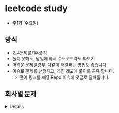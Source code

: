 # leetcode study 

* 주1회 (수요일)

## 방식 

* 2-4문제를/1주풀기 
* 풀지 못해도, 당일에 와서 수도코드라도 짜보기 
* 어려운 문제일경우, 다같이 해결하는 방법도 좋습니다. 
* 이슈로 문제를 선정하고, 개인 레포에 풀이를 공유 합니다. 
  * 풀이 링크를 해당 Repo 이슈에 댓글로 달아둡니다. 


## 회사별 문제

<details>
 
### LinkedIn(39)
* 1 Two Sum 23.0% Easy
* 21 Merge Two Sorted Lists 35.4% Easy
* 23 Merge k Sorted Lists 23.3% Hard
* 33 Search in Rotated Sorted Array 30.2% Hard
* 34 Search for a Range 29.1% Medium
* 46 Permutations 35.7% Medium
* 47 Permutations II 28.0% Medium
* 50 Pow(x, n) 27.9% Medium
* 53 Maximum Subarray 36.6% Medium
* 56 Merge Intervals 25.3% Hard
* 57 Insert Interval 23.8% Hard
* 65 Valid Number 12.1% Hard
* 68 Text Justification 16.1% Hard
* 76 Minimum Window Substring 21.2% Hard
* 101 Symmetric Tree 33.9% Easy
* 102 Binary Tree Level Order Traversal 32.7% Easy
* 103 Binary Tree Zigzag Level Order Traversal 28.6% Medium
* 104 Maximum Depth of Binary Tree 47.8% Easy
* 127 Word Ladder 19.6% Medium
* 149 Max Points on a Line 14.2% Hard
* 150 Evaluate Reverse Polish Notation 23.5% Medium
* 152 Maximum Product Subarray 22.1% Medium
* 156 Binary Tree Upside Down 38.3% Medium
* 170 Two Sum III – Data structure design 24.0% Easy
* 173 Binary Search Tree Iterator 34.5% Medium
* 187 Repeated DNA Sequences 25.2% Medium
* 198 House Robber 34.2% Easy
* 205 Isomorphic Strings 29.5% Easy
* 236 Lowest Common Ancestor of a Binary Tree 28.8% Medium
* 238 Product of Array Except Self 42.6% Medium
* 243 Shortest Word Distance 46.3% Easy
* 244 Shortest Word Distance II 35.3% Medium
* 245 Shortest Word Distance III 46.0% Medium
* 254 Factor Combinations 34.7% Medium
* 256 Paint House 42.6% Medium
* 277 Find the Celebrity 35.1% Medium
* 297 Serialize and Deserialize Binary Tree 27.8% Hard
* 311 Sparse Matrix Multiplication 47.2% Medium
* 339 Nested List Weight Sum 54.7% Easy* 


### Google(90)
* Median of Two Sorted Arrays 18.6% Hard
* 10 Regular Expression Matching 22.0% Hard
* 17 Letter Combinations of a Phone Number 28.6% Medium
* 20 Valid Parentheses 29.3% Easy
* 22 Generate Parentheses 36.9% Medium
* 23 Merge k Sorted Lists 23.3% Hard
* 31 Next Permutation 26.5% Medium
* 42 Trapping Rain Water 32.2% Hard
* 44 Wildcard Matching 17.4% Hard
* 50 Pow(x, n) 27.9% Medium
* 54 Spiral Matrix 22.5% Medium
* 56 Merge Intervals 25.3% Hard
* 57 Insert Interval 23.8% Hard
* 66 Plus One 33.5% Easy
* 128 Longest Consecutive Sequence 32.1% Hard
* 133 Clone Graph 24.9% Medium
* 139 Word Break 25.2% Medium
* 140 Word Break II 19.7% Hard
* 146 LRU Cache 15.8% Hard
* 155 Min Stack 22.0% Easy
* 158 Read N Characters Given Read4 II – Call multiple times 23.4% Hard
* 159 Longest Substring with At Most Two Distinct Characters 34.7% Hard
* 162 Find Peak Element 33.0% Medium
* 163 Missing Ranges 29.2% Medium
* 166 Fraction to Recurring Decimal 15.1% Medium
* 173 Binary Search Tree Iterator 34.5% Medium
* 200 Number of Islands 27.6% Medium
* 208 Implement Trie (Prefix Tree) 25.3% Medium
* 212 Word Search II 19.3% Hard
* 214 Shortest Palindrome 19.7% Hard
* 218 The Skyline Problem 22.0% Hard
* 224 Basic Calculator 22.1% Hard
* 228 Summary Ranges 24.1% Medium
* 230 Kth Smallest Element in a BST 37.6% Medium
* 231 Power of Two 36.4% Easy
* 239 Sliding Window Maximum 27.3% Hard
* 240 Search a 2D Matrix II 34.4% Medium
* 246 Strobogrammatic Number 36.3% Easy
* 247 Strobogrammatic Number II 34.1% Medium
* 249 Group Shifted Strings 31.3% Easy
* 251 Flatten 2D Vector 33.8% Medium
* 253 Meeting Rooms II 34.6% Medium
* 257 Binary Tree Paths 28.4% Easy
* 259 3Sum Smaller 38.2% Medium
* 261 Graph Valid Tree 32.5% Medium
* 266 Palindrome Permutation 50.4% Easy
* 269 Alien Dictionary 22.9% Hard
* 270 Closest Binary Search Tree Value 34.3% Easy
* 271 Encode and Decode Strings 27.1% Medium
* 272 Closest Binary Search Tree Value II 33.1% Hard
* 274 H-Index 29.3% Medium
* 276 Paint Fence 30.9% Easy
* 279 Perfect Squares 32.5% Medium
* 280 Wiggle Sort 49.5% Medium
* 281 Zigzag Iterator 42.8% Medium
* 282 Expression Add Operators 24.8% Hard
* 284 Peeking Iterator 33.5% Medium
* 286 Walls and Gates 37.2% Medium
* 288 Unique Word Abbreviation 15.7% Easy
* 289 Game of Life 34.2% Medium
* 293 Flip Game 49.5% Easy
* 294 Flip Game II 41.3% Medium
* 295 Find Median from Data Stream 22.0% Hard
* 297 Serialize and Deserialize Binary Tree 27.8% Hard
* 298 Binary Tree Longest Consecutive Sequence 36.9% Medium
* 302 Smallest Rectangle Enclosing Black Pixels 39.0% Hard
* 305 Number of Islands II 34.0% Hard
* 308 Range Sum Query 2D – Mutable 21.6% Hard
* 309 Best Time to Buy and Sell Stock with Cooldown 36.6% Medium
* 310 Minimum Height Trees 26.6% Medium
* 312 Burst Balloons 36.4% Hard
* 313 Super Ugly Number 33.9% Medium
* 314 Binary Tree Vertical Order Traversal 30.3% Medium
* 315 Count of Smaller Numbers After Self 30.1% Hard
* 316 Remove Duplicate Letters 24.9% Hard
* 317 Shortest Distance from All Buildings 31.1% Hard
* 318 Maximum Product of Word Lengths 39.6% Medium
* 320 Generalized Abbreviation 40.8% Medium
* 321 Create Maximum Number 20.8% Hard
* 323 Number of Connected Components in an Undirected Graph 42.8% Medium
* 324 Wiggle Sort II 22.1% Medium
* 326 Power of Three 36.5% Easy
* 327 Count of Range Sum 25.9% Hard
* 329 Longest Increasing Path in a Matrix 31.2% Hard
* 330 Patching Array 28.9% Medium
* 331 Verify Preorder Serialization of a Binary Tree 31.7% Medium
* 332 Reconstruct Itinerary 23.8% Medium
* 336 Palindrome Pairs 19.5% Hard
* 340 Longest Substring with At Most K Distinct Characters 37.2% Hard
* 341 Flatten Nested List Iterator 19.8% Medium* 


### Uber(42)
* Two Sum 23.0% Easy
* 8 String to Integer (atoi) 13.5% Easy
* 10 Regular Expression Matching 22.0% Hard
* 13 Roman to Integer 39.2% Easy
* 17 Letter Combinations of a Phone Number 28.6% Medium
* 22 Generate Parentheses 36.9% Medium
* 23 Merge k Sorted Lists 23.3% Hard
* 24 Swap Nodes in Pairs 35.1% Easy
* 33 Search in Rotated Sorted Array 30.2% Hard
* 36 Valid Sudoku 30.5% Easy
* 37 Sudoku Solver 24.8% Hard
* 39 Combination Sum 30.9% Medium
* 49 Group Anagrams 27.4% Medium
* 54 Spiral Matrix 22.5% Medium
* 76 Minimum Window Substring 21.2% Hard
* 78 Subsets 31.3% Medium
* 91 Decode Ways 17.5% Medium
* 104 Maximum Depth of Binary Tree 47.8% Easy
* 121 Best Time to Buy and Sell Stock 36.0% Easy
* 125 Valid Palindrome 23.8% Easy
* 133 Clone Graph 24.9% Medium
* 138 Copy List with Random Pointer 26.1% Hard
* 139 Word Break 25.2% Medium
* 140 Word Break II 19.7% Hard
* 146 LRU Cache 15.8% Hard
* 155 Min Stack 22.0% Easy
* 161 One Edit Distance 28.4% Medium
* 171 Excel Sheet Column Number 41.5% Easy
* 186 Reverse Words in a String II 29.1% Medium
* 202 Happy Number 36.5% Easy
* 206 Reverse Linked List 39.4% Easy
* 208 Implement Trie (Prefix Tree) 25.3% Medium
* 230 Kth Smallest Element in a BST 37.6% Medium
* 242 Valid Anagram 41.7% Easy
* 249 Group Shifted Strings 31.3% Easy
* 254 Factor Combinations 34.7% Medium
* 262 Trips and Users 16.1% Hard
* 266 Palindrome Permutation 50.4% Easy
* 290 Word Pattern 29.0% Easy
* 291 Word Pattern II 34.8% Hard
* 297 Serialize and Deserialize Binary Tree 27.8% Har
* 337 House Robber III 37.0% Medium* 


### Airbnb(20)
* 1 Two Sum 23.0% Easy
* 2 Add Two Numbers 23.0% Medium
* 10 Regular Expression Matching 22.0% Hard
* 20 Valid Parentheses 29.3% Easy
* 23 Merge k Sorted Lists 23.3% Hard
* 68 Text Justification 16.1% Hard
* 108 Convert Sorted Array to Binary Search Tree 37.2% Medium
* 136 Single Number 49.6% Medium
* 160 Intersection of Two Linked Lists 30.2% Easy
* 190 Reverse Bits 29.3% Easy
* 198 House Robber 34.2% Easy
* 202 Happy Number 36.5% Easy
* 212 Word Search II 19.3% Hard
* 217 Contains Duplicate 41.1% Easy
* 219 Contains Duplicate II 29.9% Easy
* 220 Contains Duplicate III 18.5% Medium
* 221 Maximal Square 23.5% Medium
* 251 Flatten 2D Vector 33.8% Medium
* 269 Alien Dictionary 22.9% Hard
* 336 Palindrome Pairs 19.5% Hard* 


### Facebook(79)
* Two Sum 23.0% Easy
* 10 Regular Expression Matching 22.0% Hard
* 13 Roman to Integer 39.2% Easy
* 15 3Sum 18.8% Medium
* 17 Letter Combinations of a Phone Number 28.6% Medium
* 20 Valid Parentheses 29.3% Easy
* 23 Merge k Sorted Lists 23.3% Hard
* 25 Reverse Nodes in k-Group 27.5% Hard
* 26 Remove Duplicates from Sorted Array 33.4% Easy
* 28 Implement strStr() 24.8% Easy
* 33 Search in Rotated Sorted Array 30.2% Hard
* 38 Count and Say 28.9% Easy
* 43 Multiply Strings 23.4% Medium
* 44 Wildcard Matching 17.4% Hard
* 49 Group Anagrams 27.4% Medium
* 50 Pow(x, n) 27.9% Medium
* 56 Merge Intervals 25.3% Hard
* 57 Insert Interval 23.8% Hard
* 67 Add Binary 27.4% Easy
* 69 Sqrt(x) 25.2% Medium
* 71 Simplify Path 21.9% Medium
* 75 Sort Colors 34.7% Medium
* 76 Minimum Window Substring 21.2% Hard
* 78 Subsets 31.3% Medium
* 79 Word Search 22.9% Medium
* 80 Remove Duplicates from Sorted Array II 32.7% Medium
* 85 Maximal Rectangle 23.4% Hard
* 88 Merge Sorted Array 30.0% Easy
* 90 Subsets II 30.5% Medium
* 91 Decode Ways 17.5% Medium
* 98 Validate Binary Search Tree 20.9% Medium
* 102 Binary Tree Level Order Traversal 32.7% Easy
* 117 Populating Next Right Pointers in Each Node II 32.8% Hard
* 121 Best Time to Buy and Sell Stock 36.0% Easy
* 125 Valid Palindrome 23.8% Easy
* 127 Word Ladder 19.6% Medium
* 128 Longest Consecutive Sequence 32.1% Hard
* 133 Clone Graph 24.9% Medium
* 139 Word Break 25.2% Medium
* 146 LRU Cache 15.8% Hard
* 157 Read N Characters Given Read4 29.5% Easy
* 158 Read N Characters Given Read4 II – Call multiple times 23.4% Hard
* 161 One Edit Distance 28.4% Medium
* 168 Excel Sheet Column Title 21.6% Easy
* 173 Binary Search Tree Iterator 34.5% Medium
* 200 Number of Islands 27.6% Medium
* 206 Reverse Linked List 39.4% Easy
* 208 Implement Trie (Prefix Tree) 25.3% Medium
* 209 Minimum Size Subarray Sum 26.8% Medium
* 210 Course Schedule II 21.0% Medium
* 211 Add and Search Word – Data structure design 20.2% Medium
* 215 Kth Largest Element in an Array 33.1% Medium
* 218 The Skyline Problem 22.0% Hard
* 221 Maximal Square 23.5% Medium
* 234 Palindrome Linked List 28.0% Easy
* 235 Lowest Common Ancestor of a Binary Search Tree 37.7% Easy
* 236 Lowest Common Ancestor of a Binary Tree 28.8% Medium
* 238 Product of Array Except Self 42.6% Medium
* 252 Meeting Rooms 41.6% Easy
* 253 Meeting Rooms II 34.6% Medium
* 257 Binary Tree Paths 28.4% Easy
* 261 Graph Valid Tree 32.5% Medium
* 265 Paint House II 35.6% Hard
* 269 Alien Dictionary 22.9% Hard
* 273 Integer to English Words 18.7% Hard
* 274 H-Index 29.3% Medium
* 275 H-Index II 32.5% Medium
* 277 Find the Celebrity 35.1% Medium
* 278 First Bad Version 22.4% Easy
* 282 Expression Add Operators 24.8% Hard
* 283 Move Zeroes 44.0% Easy
* 285 Inorder Successor in BST 35.6% Medium
* 286 Walls and Gates 37.2% Medium
* 297 Serialize and Deserialize Binary Tree 27.8% Hard
* 301 Remove Invalid Parentheses 31.9% Hard
* 311 Sparse Matrix Multiplication 47.2% Medium
* 314 Binary Tree Vertical Order Traversal 30.3% Medium
* 325 Maximum Size Subarray Sum Equals k 39.9% Easy
* 334 Increasing Triplet Subsequence 33.2% Medium* 


### Twitter(21)
* Regular Expression Matching 22.0% Hard
* 12 Integer to Roman 38.8% Medium
* 20 Valid Parentheses 29.3% Easy
* 23 Merge k Sorted Lists 23.3% Hard
* 42 Trapping Rain Water 32.2% Hard
* 43 Multiply Strings 23.4% Medium
* 56 Merge Intervals 25.3% Hard
* 60 Permutation Sequence 25.1% Medium
* 118 Pascal’s Triangle 33.3% Easy
* 140 Word Break II 19.7% Hard
* 146 LRU Cache 15.8% Hard
* 149 Max Points on a Line 14.2% Hard
* 161 One Edit Distance 28.4% Medium
* 202 Happy Number 36.5% Easy
* 206 Reverse Linked List 39.4% Easy
* 208 Implement Trie (Prefix Tree) 25.3% Medium
* 218 The Skyline Problem 22.0% Hard
* 235 Lowest Common Ancestor of a Binary Search Tree 37.7% Easy
* 251 Flatten 2D Vector 33.8% Medium
* 269 Alien Dictionary 22.9% Hard
* 296 Best Meeting Point 46.7% Hard* 


### Zenefit(21)
* 4 Median of Two Sorted Arrays 18.6% Hard
* 20 Valid Parentheses 29.3% Easy
* 22 Generate Parentheses 36.9% Medium
* 42 Trapping Rain Water 32.2% Hard
* 52 N-Queens II 39.2% Hard
* 109 Convert Sorted List to Binary Search Tree 30.4% Medium
* 125 Valid Palindrome 23.8% Easy
* 146 LRU Cache 15.8% Hard
* 155 Min Stack 22.0% Easy
* 168 Excel Sheet Column Title 21.6% Easy
* 169 Majority Element 41.1% Easy
* 200 Number of Islands 27.6% Medium
* 206 Reverse Linked List 39.4% Easy
* 207 Course Schedule 26.8% Medium
* 210 Course Schedule II 21.0% Medium
* 229 Majority Element II 25.6% Medium
* 239 Sliding Window Maximum 27.3% Hard
* 251 Flatten 2D Vector 33.8% Medium
* 255 Verify Preorder Sequence in Binary Search Tree 37.1% Medium
* 261 Graph Valid Tree 32.5% Medium
* 317 Shortest Distance from All Buildings 31.1% Hard


### Amazon(41)
*  1 Two Sum 23.0% Easy
* 2 Add Two Numbers 23.0% Medium
* 3 Longest Substring Without Repeating Characters 21.9% Medium
* 5 Longest Palindromic Substring 23.0% Medium
* 8 String to Integer (atoi) 13.5% Easy
* 15 3Sum 18.8% Medium
* 17 Letter Combinations of a Phone Number 28.6% Medium
* 20 Valid Parentheses 29.3% Easy
* 21 Merge Two Sorted Lists 35.4% Easy
* 23 Merge k Sorted Lists 23.3% Hard
* 42 Trapping Rain Water 32.2% Hard
* 48 Rotate Image 34.6% Medium
* 49 Group Anagrams 27.4% Medium
* 78 Subsets 31.3% Medium
* 89 Gray Code 36.3% Medium
* 98 Validate Binary Search Tree 20.9% Medium
* 102 Binary Tree Level Order Traversal 32.7% Easy
* 121 Best Time to Buy and Sell Stock 36.0% Easy
* 126 Word Ladder II 13.6% Hard
* 127 Word Ladder 19.6% Medium
* 138 Copy List with Random Pointer 26.1% Hard
* 139 Word Break 25.2% Medium
* 141 Linked List Cycle 37.0% Medium
* 146 LRU Cache 15.8% Hard
* 155 Min Stack 22.0% Easy
* 160 Intersection of Two Linked Lists 30.2% Easy
* 167 Two Sum II – Input array is sorted 47.8% Medium
* 186 Reverse Words in a String II 29.1% Medium
* 199 Binary Tree Right Side View 34.3% Medium
* 200 Number of Islands 27.6% Medium
* 204 Count Primes 24.2% Easy
* 206 Reverse Linked List 39.4% Easy
* 215 Kth Largest Element in an Array 33.1% Medium
* 234 Palindrome Linked List 28.0% Easy
* 235 Lowest Common Ancestor of a Binary Search Tree 37.7% Easy
* 236 Lowest Common Ancestor of a Binary Tree 28.8% Medium
* 238 Product of Array Except Self 42.6% Medium
* 239 Sliding Window Maximum 27.3% Hard
* 240 Search a 2D Matrix II 34.4% Medium
* 242 Valid Anagram 41.7% Easy
* 297 Serialize and Deserialize Binary Tree 27.8% Hard


### Microsoft(77)
* 1 Two Sum 23.0% Easy
* 2 Add Two Numbers 23.0% Medium
* 4 Median of Two Sorted Arrays 18.6% Hard
* 5 Longest Palindromic Substring 23.0% Medium
* 8 String to Integer (atoi) 13.5% Easy
* 13 Roman to Integer 39.2% Easy
* 15 3Sum 18.8% Medium
* 20 Valid Parentheses 29.3% Easy
* 21 Merge Two Sorted Lists 35.4% Easy
* 23 Merge k Sorted Lists 23.3% Hard
* 24 Swap Nodes in Pairs 35.1% Easy
* 25 Reverse Nodes in k-Group 27.5% Hard
* 26 Remove Duplicates from Sorted Array 33.4% Easy
* 28 Implement strStr() 24.8% Easy
* 33 Search in Rotated Sorted Array 30.2% Hard
* 46 Permutations 35.7% Medium
* 47 Permutations II 28.0% Medium
* 48 Rotate Image 34.6% Medium
* 53 Maximum Subarray 36.6% Medium
* 54 Spiral Matrix 22.5% Medium
* 55 Jump Game 28.2% Medium
* 56 Merge Intervals 25.3% Hard
* 71 Simplify Path 21.9% Medium
* 73 Set Matrix Zeroes 33.4% Medium
* 75 Sort Colors 34.7% Medium
* 79 Word Search 22.9% Medium
* 88 Merge Sorted Array 30.0% Easy
* 91 Decode Ways 17.5% Medium
* 94 Binary Tree Inorder Traversal 39.6% Medium
* 98 Validate Binary Search Tree 20.9% Medium
* 101 Symmetric Tree 33.9% Easy
* 102 Binary Tree Level Order Traversal 32.7% Easy
* 103 Binary Tree Zigzag Level Order Traversal 28.6% Medium
* 106 Construct Binary Tree from Inorder and Postorder Traversal 29.0% Medium
* 112 Path Sum 31.3% Easy
* 114 Flatten Binary Tree to Linked List 31.0% Medium
* 116 Populating Next Right Pointers in Each Node 36.5% Medium
* 117 Populating Next Right Pointers in Each Node II 32.8% Hard
* 121 Best Time to Buy and Sell Stock 36.0% Easy
* 124 Binary Tree Maximum Path Sum 23.3% Hard
* 125 Valid Palindrome 23.8% Easy
* 138 Copy List with Random Pointer 26.1% Hard
* 141 Linked List Cycle 37.0% Medium
* 146 LRU Cache 15.8% Hard
* 151 Reverse Words in a String 15.7% Medium
* 153 Find Minimum in Rotated Sorted Array 36.1% Medium
* 160 Intersection of Two Linked Lists 30.2% Easy
* 162 Find Peak Element 33.0% Medium
* 165 Compare Version Numbers 17.4% Easy
* 168 Excel Sheet Column Title 21.6% Easy
* 171 Excel Sheet Column Number 41.5% Easy
* 173 Binary Search Tree Iterator 34.5% Medium
* 174 Dungeon Game 20.8% Hard
* 186 Reverse Words in a String II 29.1% Medium
* 189 Rotate Array 21.1% Easy
* 191 Number of 1 Bits 37.5% Easy
* 200 Number of Islands 27.6% Medium
* 204 Count Primes 24.2% Easy
* 206 Reverse Linked List 39.4% Easy
* 208 Implement Trie (Prefix Tree) 25.3% Medium
* 212 Word Search II 19.3% Hard
* 213 House Robber II 30.5% Medium
* 215 Kth Largest Element in an Array 33.1% Medium
* 218 The Skyline Problem 22.0% Hard
* 232 Implement Queue using Stacks 33.9% Easy
* 235 Lowest Common Ancestor of a Binary Search Tree 37.7% Easy
* 236 Lowest Common Ancestor of a Binary Tree 28.8% Medium
* 237 Delete Node in a Linked List 43.7% Easy
* 238 Product of Array Except Self 42.6% Medium
* 258 Add Digits 48.4% Easy
* 268 Missing Number 40.0% Medium
* 270 Closest Binary Search Tree Value 34.3% Easy
* 273 Integer to English Words 18.7% Hard
* 285 Inorder Successor in BST 35.6% Medium
* 297 Serialize and Deserialize Binary Tree 27.8% Hard
* 300 Longest Increasing Subsequence 34.2% Medium
* 333 Largest BST Subtree 26.5% Medium* 


### Snapchat(15)
* 36 Valid Sudoku 30.5% Easy
* 39 Combination Sum 30.9% Medium
* 44 Wildcard Matching 17.4% Hard
* 96 Unique Binary Search Trees 37.4% Medium
* 127 Word Ladder 19.6% Medium
* 140 Word Break II 19.7% Hard
* 146 LRU Cache 15.8% Hard
* 151 Reverse Words in a String 15.7% Medium
* 155 Min Stack 22.0% Easy
* 161 One Edit Distance 28.4% Medium
* 206 Reverse Linked List 39.4% Easy
* 269 Alien Dictionary 22.9% Hard
* 270 Closest Binary Search Tree Value 34.3% Easy
* 289 Game of Life 34.2% Medium
* 314 Binary Tree Vertical Order Traversal 30.3% Medium* 


### Apple(28)
*  1 Two Sum 23.0% Easy
* 4 Median of Two Sorted Arrays 18.6% Hard
* 7 Reverse Integer 23.6% Easy
* 21 Merge Two Sorted Lists 35.4% Easy
* 28 Implement strStr() 24.8% Easy
* 36 Valid Sudoku 30.5% Easy
* 42 Trapping Rain Water 32.2% Hard
* 48 Rotate Image 34.6% Medium
* 69 Sqrt(x) 25.2% Medium
* 70 Climbing Stairs 36.7% Easy
* 102 Binary Tree Level Order Traversal 32.7% Easy
* 104 Maximum Depth of Binary Tree 47.8% Easy
* 118 Pascal’s Triangle 33.3% Easy
* 149 Max Points on a Line 14.2% Hard
* 151 Reverse Words in a String 15.7% Medium
* 165 Compare Version Numbers 17.4% Easy
* 190 Reverse Bits 29.3% Easy
* 191 Number of 1 Bits 37.5% Easy
* 206 Reverse Linked List 39.4% Easy
* 207 Course Schedule 26.8% Medium
* 215 Kth Largest Element in an Array 33.1% Medium
* 221 Maximal Square 23.5% Medium
* 236 Lowest Common Ancestor of a Binary Tree 28.8% Medium
* 237 Delete Node in a Linked List 43.7% Easy
* 238 Product of Array Except Self 42.6% Medium
* 240 Search a 2D Matrix II 34.4% Medium
* 257 Binary Tree Paths 28.4% Easy
* 284 Peeking Iterator 33.5% Medium* 


### Yahoo(11)
* 1 Two Sum 23.0% Easy
* 4 Median of Two Sorted Arrays 18.6% Hard
* 13 Roman to Integer 39.2% Easy
* 104 Maximum Depth of Binary Tree 47.8% Easy
* 139 Word Break 25.2% Medium
* 141 Linked List Cycle 37.0% Medium
* 146 LRU Cache 15.8% Hard
* 206 Reverse Linked List 39.4% Easy
* 217 Contains Duplicate 41.1% Easy
* 284 Peeking Iterator 33.5% Medium
* 297 Serialize and Deserialize Binary Tree 27.8% Hard* 


### Dropbox(7)
* 1 Two Sum 23.0% Easy
* 4 Median of Two Sorted Arrays 18.6% Hard
* 17 Letter Combinations of a Phone Number 28.6% Medium
* 140 Word Break II 19.7% Hard
* 289 Game of Life 34.2% Medium
* 290 Word Pattern 29.0% Easy
* 291 Word Pattern II 34.8% Hard* 


### Bloomberg(57)
* 1 Two Sum 23.0% Easy
* 2 Add Two Numbers 23.0% Medium
* 3 Longest Substring Without Repeating Characters 21.9% Medium
* 5 Longest Palindromic Substring 23.0% Medium
* 7 Reverse Integer 23.6% Easy
* 8 String to Integer (atoi) 13.5% Easy
* 11 Container With Most Water 34.5% Medium
* 13 Roman to Integer 39.2% Easy
* 15 3Sum 18.8% Medium
* 16 3Sum Closest 29.0% Medium
* 20 Valid Parentheses 29.3% Easy
* 24 Swap Nodes in Pairs 35.1% Easy
* 26 Remove Duplicates from Sorted Array 33.4% Easy
* 33 Search in Rotated Sorted Array 30.2% Hard
* 42 Trapping Rain Water 32.2% Hard
* 49 Group Anagrams 27.4% Medium
* 50 Pow(x, n) 27.9% Medium
* 53 Maximum Subarray 36.6% Medium
* 56 Merge Intervals 25.3% Hard
* 62 Unique Paths 36.2% Medium
* 63 Unique Paths II 29.3% Medium
* 69 Sqrt(x) 25.2% Medium
* 79 Word Search 22.9% Medium
* 88 Merge Sorted Array 30.0% Easy
* 98 Validate Binary Search Tree 20.9% Medium
* 100 Same Tree 43.2% Easy
* 101 Symmetric Tree 33.9% Easy
* 102 Binary Tree Level Order Traversal 32.7% Easy
* 103 Binary Tree Zigzag Level Order Traversal 28.6% Medium
* 105 Construct Binary Tree from Preorder and Inorder Traversal 28.6% Medium
* 110 Balanced Binary Tree 34.0% Easy
* 113 Path Sum II 28.2% Medium
* 117 Populating Next Right Pointers in Each Node II 32.8% Hard
* 121 Best Time to Buy and Sell Stock 36.0% Easy
* 122 Best Time to Buy and Sell Stock II 42.2% Medium
* 131 Palindrome Partitioning 27.6% Medium
* 138 Copy List with Random Pointer 26.1% Hard
* 139 Word Break 25.2% Medium
* 141 Linked List Cycle 37.0% Medium
* 146 LRU Cache 15.8% Hard
* 151 Reverse Words in a String 15.7% Medium
* 155 Min Stack 22.0% Easy
* 158 Read N Characters Given Read4 II – Call multiple times 23.4% Hard
* 160 Intersection of Two Linked Lists 30.2% Easy
* 172 Factorial Trailing Zeroes 32.7% Easy
* 189 Rotate Array 21.1% Easy
* 206 Reverse Linked List 39.4% Easy
* 208 Implement Trie (Prefix Tree) 25.3% Medium
* 215 Kth Largest Element in an Array 33.1% Medium
* 225 Implement Stack using Queues 30.5% Easy
* 230 Kth Smallest Element in a BST 37.6% Medium
* 232 Implement Queue using Stacks 33.9% Easy
* 268 Missing Number 40.0% Medium
* 274 H-Index 29.3% Medium
* 283 Move Zeroes 44.0% Easy
* 287 Find the Duplicate Number 38.5% Hard
* 297 Serialize and Deserialize Binary Tree 27.8% Hard* 


### Yelp(12)
*  1 Two Sum 23.0% Easy
* 3 Longest Substring Without Repeating Characters 21.9% Medium
* 14 Longest Common Prefix 28.1% Easy
* 49 Group Anagrams 27.4% Medium
* 56 Merge Intervals 25.3% Hard
* 126 Word Ladder II 13.6% Hard
* 127 Word Ladder 19.6% Medium
* 151 Reverse Words in a String 15.7% Medium
* 206 Reverse Linked List 39.4% Easy
* 207 Course Schedule 26.8% Medium
* 218 The Skyline Problem 22.0% Hard
* 242 Valid Anagram 41.7% Easy* 


### Palantir(7)
* 136 Single Number 49.6% Medium
* 146 LRU Cache 15.8% Hard
* 217 Contains Duplicate 41.1% Easy
* 219 Contains Duplicate II 29.9% Easy
* 220 Contains Duplicate III 18.5% Medium
* 303 Range Sum Query – Immutable 24.4% Easy
* 325 Maximum Size Subarray Sum Equals k 39.9% Easy* 


### Adobe(12)
* 1 Two Sum 23.0% Easy
* 2 Add Two Numbers 23.0% Medium
* 3 Longest Substring Without Repeating Characters 21.9% Medium
* 4 Median of Two Sorted Arrays 18.6% Hard
* 15 3Sum 18.8% Medium
* 70 Climbing Stairs 36.7% Easy
* 169 Majority Element 41.1% Easy
* 195 Tenth Line 32.4% Easy
* 206 Reverse Linked List 39.4% Easy
* 237 Delete Node in a Linked List 43.7% Easy
* 258 Add Digits 48.4% Easy
* 292 Nim Game 52.7% Easy
</details>
